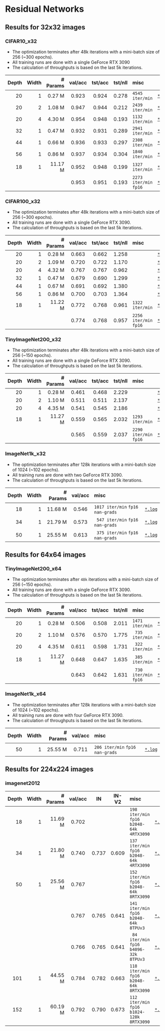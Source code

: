 # Residual Networks

## Results for 32x32 images

### CIFAR10_x32
* The optimization terminates after 48k iterations with a mini-batch size of 256 (~300 epochs).
* All training runs are done with a single GeForce RTX 3090
* The calculation of throughputs is based on the last 5k iterations.

| Depth | Width | # Params | val/acc | tst/acc | tst/nll | misc                   |    |
|    -: |    -: |       -: |     :-: |     :-: |     :-: | :-                     | :- |
|    20 |     1 |   0.27 M |   0.923 |   0.924 |   0.278 | `4545 iter/min`        | [`*.log`](./save/CIFAR10_x32/resnet_20x1-iter_48k-wd_0.0010/42/20230530211340.log)
|    20 |     2 |   1.08 M |   0.947 |   0.944 |   0.212 | `2439 iter/min`        | [`*.log`](./save/CIFAR10_x32/resnet_20x2-iter_48k-wd_0.0010/42/20230530211338.log)
|    20 |     4 |   4.30 M |   0.954 |   0.948 |   0.193 | `1132 iter/min`        | [`*.log`](./save/CIFAR10_x32/resnet_20x4-iter_48k-wd_0.0010/42/20230530211348.log)
|    32 |     1 |   0.47 M |   0.932 |   0.931 |   0.289 | `2941 iter/min`        | [`*.log`](./save/CIFAR10_x32/resnet_32x1-iter_48k-wd_0.0010/42/20230530211352.log)
|    44 |     1 |   0.66 M |   0.936 |   0.933 |   0.297 | `2308 iter/min`        | [`*.log`](./save/CIFAR10_x32/resnet_44x1-iter_48k-wd_0.0010/42/20230530212503.log)
|    56 |     1 |   0.86 M |   0.937 |   0.934 |   0.304 | `1840 iter/min`        | [`*.log`](./save/CIFAR10_x32/resnet_56x1-iter_48k-wd_0.0010/42/20230530213027.log)
|    18 |     1 |  11.17 M |   0.952 |   0.948 |   0.199 | `1327 iter/min`        | [`*.log`](./save/CIFAR10_x32/resnet_18x1-iter_48k-wd_0.0010/42/20230530225741.log)
|       |       |          |   0.953 |   0.951 |   0.193 | `2273 iter/min` `fp16` | [`*.log`](./save/CIFAR10_x32/resnet_18x1-iter_48k-wd_0.0010-fp16/42/20230531004307.log)

### CIFAR100_x32
* The optimization terminates after 48k iterations with a mini-batch size of 256 (~300 epochs).
* All training runs are done with a single GeForce RTX 3090.
* The calculation of throughputs is based on the last 5k iterations.

| Depth | Width | # Params | val/acc | tst/acc | tst/nll | misc                   |    |
|    -: |    -: |       -: |     :-: |     :-: |     :-: | :-                     | :- |
|    20 |     1 |   0.28 M |   0.663 |   0.662 |   1.258 |                        | [`*.log`](./save/CIFAR100_x32/resnet_20x1-iter_48k-wd_0.0010/42/20230530213318.log)
|    20 |     2 |   1.09 M |   0.720 |   0.722 |   1.170 |                        | [`*.log`](./save/CIFAR100_x32/resnet_20x2-iter_48k-wd_0.0010/42/20230530214440.log)
|    20 |     4 |   4.32 M |   0.767 |   0.767 |   0.962 |                        | [`*.log`](./save/CIFAR100_x32/resnet_20x4-iter_48k-wd_0.0010/42/20230530214656.log)
|    32 |     1 |   0.47 M |   0.679 |   0.690 |   1.299 |                        | [`*.log`](./save/CIFAR100_x32/resnet_32x1-iter_48k-wd_0.0010/42/20230530215534.log)
|    44 |     1 |   0.67 M |   0.691 |   0.692 |   1.380 |                        | [`*.log`](./save/CIFAR100_x32/resnet_44x1-iter_48k-wd_0.0010/42/20230530215810.log)
|    56 |     1 |   0.86 M |   0.700 |   0.703 |   1.364 |                        | [`*.log`](./save/CIFAR100_x32/resnet_56x1-iter_48k-wd_0.0010/42/20230530220433.log)
|    18 |     1 |  11.22 M |   0.772 |   0.768 |   0.961 | `1322 iter/min`        | [`*.log`](./save/CIFAR100_x32/resnet_18x1-iter_48k-wd_0.0010/42/20230530225740.log)
|       |       |          |   0.774 |   0.768 |   0.957 | `2256 iter/min` `fp16` | [`*.log`](./save/CIFAR100_x32/resnet_18x1-iter_48k-wd_0.0010-fp16/42/20230531004337.log)

### TinyImageNet200_x32
* The optimization terminates after 48k iterations with a mini-batch size of 256 (~150 epochs).
* All training runs are done with a single GeForce RTX 3090.
* The calculation of throughputs is based on the last 5k iterations.

| Depth | Width | # Params | val/acc | tst/acc | tst/nll | misc                   |    |
|    -: |    -: |       -: |     :-: |     :-: |     :-: | :-                     | :- |
|    20 |     1 |   0.28 M |   0.461 |   0.468 |   2.229 |                        | [`*.log`](./save/TinyImageNet200_x32/resnet_20x1-iter_48k-wd_0.0010/42/20230530223310.log)
|    20 |     2 |   1.10 M |   0.511 |   0.511 |   2.137 |                        | [`*.log`](./save/TinyImageNet200_x32/resnet_20x2-iter_48k-wd_0.0010/42/20230530223313.log)
|    20 |     4 |   4.35 M |   0.541 |   0.545 |   2.186 |                        | [`*.log`](./save/TinyImageNet200_x32/resnet_20x4-iter_48k-wd_0.0010/42/20230530223333.log)
|    18 |     1 |  11.27 M |   0.559 |   0.565 |   2.032 | `1293 iter/min`        | [`*.log`](./save/TinyImageNet200_x32/resnet_18x1-iter_48k-wd_0.0010/42/20230530233419.log)
|       |       |          |   0.565 |   0.559 |   2.037 | `2290 iter/min` `fp16` | [`*.log`](./save/TinyImageNet200_x32/resnet_18x1-iter_48k-wd_0.0010-fp16/42/20230531004231.log)

### ImageNet1k_x32
* The optimization terminates after 128k iterations with a mini-batch size of 1024 (~102 epochs).
* All training runs are done with two GeForce RTX 3090.
* The calculation of throughputs is based on the last 5k iterations.

| Depth | Width | # Params | val/acc | misc                               |    |
|    -: |    -: |       -: |     :-: | :-                                 | :- |
|    18 |     1 |  11.68 M |   0.546 | `1017 iter/min` `fp16` `nan-grads` | [`*.log`](./save/ImageNet1k_x32/resnet_18x1-batch_1024-iter_128k-lr_0.4-wd_0.0001-fp16/42/20230601025851.log)
|    34 |     1 |  21.79 M |   0.573 | ` 547 iter/min` `fp16` `nan-grads` | [`*.log`](./save/ImageNet1k_x32/resnet_34x1-batch_1024-iter_128k-lr_0.4-wd_0.0001-fp16/42/20230531221315.log)
|    50 |     1 |  25.55 M |   0.613 | ` 375 iter/min` `fp16` `nan-grads` | [`*.log`](./save/ImageNet1k_x32/resnet_50x1-batch_1024-iter_128k-lr_0.4-wd_0.0001-fp16/42/20230531184114.log)

## Results for 64x64 images

### TinyImageNet200_x64
* The optimization terminates after `48k` iterations with a mini-batch size of 256 (~150 epochs).
* All training runs are done with a single GeForce RTX 3090.
* The calculation of throughputs is based on the last 5k iterations.

| Depth | Width | # Params | val/acc | tst/acc | tst/nll | misc                   |    |
|    -: |    -: |       -: |     :-: |     :-: |     :-: | :-                     | :- |
|    20 |     1 |   0.28 M |   0.506 |   0.508 |   2.011 | `1471 iter/min`        | [`*.log`](./save/TinyImageNet200_x64/resnet_20x1-iter_48k-wd_0.0010/42/20230530214921.log)
|    20 |     2 |   1.10 M |   0.576 |   0.570 |   1.775 | ` 735 iter/min`        | [`*.log`](./save/TinyImageNet200_x64/resnet_20x2-iter_48k-wd_0.0010/42/20230530214951.log)
|    20 |     4 |   4.35 M |   0.611 |   0.598 |   1.731 | ` 322 iter/min`        | [`*.log`](./save/TinyImageNet200_x64/resnet_20x4-iter_48k-wd_0.0010/42/20230530222243.log)
|    18 |     1 |  11.27 M |   0.648 |   0.647 |   1.635 | ` 385 iter/min`        | [`*.log`](./save/TinyImageNet200_x64/resnet_18x1-iter_48k-wd_0.0010/42/20230530225807.log)
|       |       |          |   0.643 |   0.642 |   1.631 | ` 730 iter/min` `fp16` | [`*.log`](./save/TinyImageNet200_x64/resnet_18x1-iter_48k-wd_0.0010-fp16/42/20230530233139.log)

### ImageNet1k_x64
* The optimization terminates after 128k iterations with a mini-batch size of 1024 (~102 epochs).
* All training runs are done with four GeForce RTX 3090.
* The calculation of throughputs is based on the last 5k iterations.

| Depth | Width | # Params | val/acc | misc                              |    |
|    -: |    -: |       -: |     :-: | :-                                | :- |
|    50 |     1 |  25.55 M |   0.711 | `206 iter/min` `fp16` `nan-grads` | [`*.log`](./save/ImageNet1k_x64/resnet_50x1-batch_1024-iter_128k-lr_0.4-wd_0.0001-fp16/42/20230531044821.log)

## Results for 224x224 images

### imagenet2012

| Depth | Width | # Params | val/acc | IN    | IN-V2 | misc                  |    |
|    -: |    -: |       -: |     :-: | :-:   |   :-: | :-                    | :- |
|    18 |     1 |  11.69 M |   0.702 |       |       | `198 iter/min` `fp16` `b2048-64k` `4RTX3090`  | [`*.log`](./save/imagenet2012/resnet_18x1-batch_2048-iter_64k-lr_0.8-wd_0.0001-fp16/42/20230601213542.log)
|    34 |     1 |  21.80 M |   0.740 | 0.737 | 0.609 | `137 iter/min` `fp16` `b2048-64k` `4RTX3090`  | [`*.log`](./save/imagenet2012/resnet_34x1-batch_2048-iter_64k-lr_0.8-wd_0.0001-fp16/42/20230531132545.log)
|    50 |     1 |  25.56 M |   0.767 |       |       | `152 iter/min` `fp16` `b2048-64k` `8RTX3090`  | [`*.log`](./save/imagenet2012/resnet_50x1-batch_2048-iter_64k-lr_0.8-wd_0.0001-fp16/42/20230531040107.log)
|       |       |          |   0.767 | 0.765 | 0.641 | `141 iter/min` `fp16` `b2048-64k` `8TPUv3`    | [`*.log`](./save/imagenet2012/resnet_50x1-batch_2048-iter_64k-lr_0.8-wd_0.0001-tpuv3-fp16/42/20230530191949.log)
|       |       |          |   0.766 | 0.765 | 0.641 | ` 84 iter/min` `fp16` `b4096-32k` `8TPUv3`    | [`*.log`](./save/imagenet2012/resnet_50x1-batch_4096-iter_32k-lr_1.6-wd_0.0001-tpuv3-fp16/42/20230601090151.log)
|   101 |     1 |  44.55 M |   0.784 | 0.782 | 0.663 | `118 iter/min` `fp16` `b2048-64k` `8RTX3090`  | [`*.log`](./save/imagenet2012/resnet_101x1-batch_2048-iter_64k-lr_0.8-wd_0.0001-fp16/42/20230531152838.log)
|   152 |     1 |  60.19 M |   0.792 | 0.790 | 0.673 | `112 iter/min` `fp16` `b1024-128k` `8RTX3090` | [`*.log`](./save/imagenet2012/resnet_152x1-batch_1024-iter_128k-lr_0.4-wd_0.0001-fp16/42/20230601024251.log)
